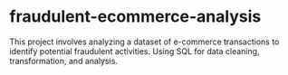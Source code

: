 # fraudulent-ecommerce-analysis
This project involves analyzing a dataset of e-commerce transactions to identify potential fraudulent activities. Using SQL for data cleaning, transformation, and analysis.
